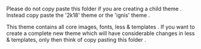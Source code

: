 Please do not copy paste this folder if you are creating a child theme .
Instead copy paste the '2k18' theme or the 'ignis' theme .

This theme contains all core images, fonts, less & templates . 
If you want to create a complete new theme which will have considerable changes in 
less & templates, only then think of copy pasting this folder . 
